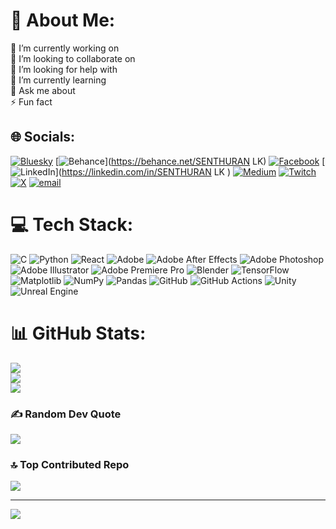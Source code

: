 # 💫 About Me:
🔭 I’m currently working on<br>👯 I’m looking to collaborate on<br>🤝 I’m looking for help with<br>🌱 I’m currently learning<br>💬 Ask me about<br>⚡ Fun fact


## 🌐 Socials:
[![Bluesky](https://img.shields.io/badge/bluesky-0285FF?style=for-the-badge&logo=bluesky&logoColor=%23FFFFFF)](https://bsky.app/profile/senthuran-lk.bsky.social) [![Behance](https://img.shields.io/badge/Behance-1769ff?logo=behance&logoColor=white)](https://behance.net/SENTHURAN LK) [![Facebook](https://img.shields.io/badge/Facebook-%231877F2.svg?logo=Facebook&logoColor=white)](https://facebook.com/lksenthuran) [![LinkedIn](https://img.shields.io/badge/LinkedIn-%230077B5.svg?logo=linkedin&logoColor=white)](https://linkedin.com/in/SENTHURAN LK ) [![Medium](https://img.shields.io/badge/Medium-12100E?logo=medium&logoColor=white)](https://medium.com/@@lksenthuran) [![Twitch](https://img.shields.io/badge/Twitch-%239146FF.svg?logo=Twitch&logoColor=white)](https://twitch.tv/senthuran_lk) [![X](https://img.shields.io/badge/X-black.svg?logo=X&logoColor=white)](https://x.com/@LKSENTHURAN) [![email](https://img.shields.io/badge/Email-D14836?logo=gmail&logoColor=white)](mailto:lksenthuran333@gmail.com) 

# 💻 Tech Stack:
![C](https://img.shields.io/badge/c-%2300599C.svg?style=flat&logo=c&logoColor=white) ![Python](https://img.shields.io/badge/python-3670A0?style=flat&logo=python&logoColor=ffdd54) ![React](https://img.shields.io/badge/react-%2320232a.svg?style=flat&logo=react&logoColor=%2361DAFB) ![Adobe](https://img.shields.io/badge/adobe-%23FF0000.svg?style=flat&logo=adobe&logoColor=white) ![Adobe After Effects](https://img.shields.io/badge/Adobe%20After%20Effects-9999FF.svg?style=flat&logo=Adobe%20After%20Effects&logoColor=white) ![Adobe Photoshop](https://img.shields.io/badge/adobe%20photoshop-%2331A8FF.svg?style=flat&logo=adobe%20photoshop&logoColor=white) ![Adobe Illustrator](https://img.shields.io/badge/adobe%20illustrator-%23FF9A00.svg?style=flat&logo=adobe%20illustrator&logoColor=white) ![Adobe Premiere Pro](https://img.shields.io/badge/Adobe%20Premiere%20Pro-9999FF.svg?style=flat&logo=Adobe%20Premiere%20Pro&logoColor=white) ![Blender](https://img.shields.io/badge/blender-%23F5792A.svg?style=flat&logo=blender&logoColor=white) ![TensorFlow](https://img.shields.io/badge/TensorFlow-%23FF6F00.svg?style=flat&logo=TensorFlow&logoColor=white) ![Matplotlib](https://img.shields.io/badge/Matplotlib-%23ffffff.svg?style=flat&logo=Matplotlib&logoColor=black) ![NumPy](https://img.shields.io/badge/numpy-%23013243.svg?style=flat&logo=numpy&logoColor=white) ![Pandas](https://img.shields.io/badge/pandas-%23150458.svg?style=flat&logo=pandas&logoColor=white) ![GitHub](https://img.shields.io/badge/github-%23121011.svg?style=flat&logo=github&logoColor=white) ![GitHub Actions](https://img.shields.io/badge/github%20actions-%232671E5.svg?style=flat&logo=githubactions&logoColor=white) ![Unity](https://img.shields.io/badge/unity-%23000000.svg?style=flat&logo=unity&logoColor=white) ![Unreal Engine](https://img.shields.io/badge/unrealengine-%23313131.svg?style=flat&logo=unrealengine&logoColor=white)
# 📊 GitHub Stats:
![](https://github-readme-stats.vercel.app/api?username=SENTHURAN-LK&theme=dark&hide_border=false&include_all_commits=true&count_private=false)<br/>
![](https://nirzak-streak-stats.vercel.app/?user=SENTHURAN-LK&theme=dark&hide_border=false)<br/>
![](https://github-readme-stats.vercel.app/api/top-langs/?username=SENTHURAN-LK&theme=dark&hide_border=false&include_all_commits=true&count_private=false&layout=compact)

### ✍️ Random Dev Quote
![](https://quotes-github-readme.vercel.app/api?type=vetical&theme=radical)

### 🔝 Top Contributed Repo
![](https://github-contributor-stats.vercel.app/api?username=SENTHURAN-LK&limit=5&theme=dark&combine_all_yearly_contributions=true)

---
[![](https://visitcount.itsvg.in/api?id=SENTHURAN-LK&icon=1&color=0)](https://visitcount.itsvg.in)

<!-- Proudly created with GPRM ( https://gprm.itsvg.in ) -->
